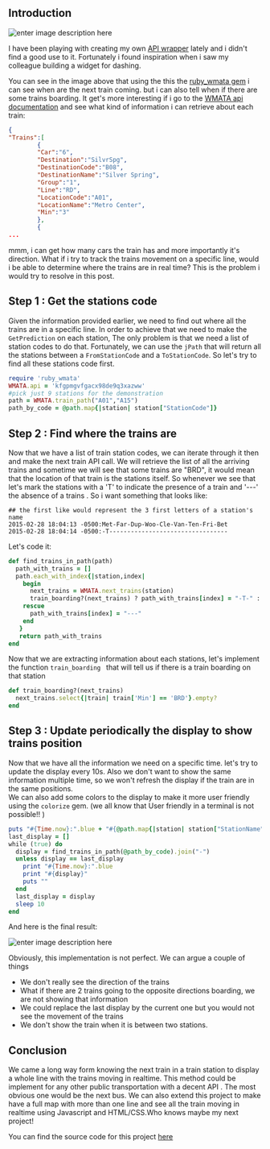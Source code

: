 

Introduction
------------

![enter image description here](http://i.imgur.com/Ui1zIEI.png)


I have been playing with creating my own [API wrapper](http://routetomastery.com/blog/2015/02/04/create-your-first-api-wrapper-with-tdd/) lately and i didn't find a good use to it.  Fortunately i found inspiration when i saw my colleague building a widget for dashing.  

You can see in the image above that using the this the [ruby_wmata gem](https://rubygems.org/gems/ruby_wmata) i can see when are the next train coming. but i can also tell when if there are some trains boarding. 
It get's more interesting if i go to the [WMATA api documentation](https://developer.wmata.com/docs/services/547636a6f9182302184cda78/operations/547636a6f918230da855363f) and see what kind of information i can retrieve about each train:

```json
{
"Trains":[
		{
		"Car":"6",
		"Destination":"SilvrSpg",
		"DestinationCode":"B08",
		"DestinationName":"Silver Spring",
		"Group":"1",
		"Line":"RD",
		"LocationCode":"A01",
		"LocationName":"Metro Center",
		"Min":"3"
		},
		{
...
```

mmm, i can get how many cars the train has and more importantly it's direction. 
What if i try to track the trains movement on a specific line, would i be able to determine where the trains are in real time? This is the problem i would try to resolve in this post.

Step 1 : Get the stations code
------------------------------

Given the information provided earlier, we need to find out where all the trains are in a specific line. In order to achieve that we need to make the `GetPrediction` on each station, The only problem is that we need a list of station codes to do that. Fortunately, we can use the `jPath` that will return all the stations between  a `FromStationCode` and a `ToStationCode`. So let's try to find all these stations code first.

```ruby 
require 'ruby_wmata'
WMATA.api = 'kfgpmgvfgacx98de9q3xazww'
#pick just 9 stations for the demonstration
path = WMATA.train_path("A01","A15")
path_by_code = @path.map{|station| station["StationCode"]}
```

Step 2 : Find where the trains are
----------------------------------

 

Now that we have a list of train station codes, we can iterate through it then and make the next train API call. We will retrieve the list of all the arriving trains and sometime we will see that some trains are "BRD", it would mean that the location of that train is the stations itself. So whenever we see that let's mark the stations with a 'T' to indicate the presence of a train and '---'  the absence of a trains .
 So i want something that looks like:

```
## the first like would represent the 3 first letters of a station's name
2015-02-28 18:04:13 -0500:Met-Far-Dup-Woo-Cle-Van-Ten-Fri-Bet
2015-02-28 18:04:14 -0500:-T---------------------------------
``` 

Let's code it:
```ruby
def find_trains_in_path(path)
  path_with_trains = []
  path.each_with_index{|station,index|
    begin
      next_trains = WMATA.next_trains(station)
      train_boarding?(next_trains) ? path_with_trains[index] = "-T-" : path_with_trains[index] = "---"
    rescue
      path_with_trains[index] = "---"
    end
   }
   return path_with_trains
end
```

Now that we are extracting information about each stations, let's implement the function `train_boarding ` that will tell us if there is a train boarding on that station

```ruby
def train_boarding?(next_trains)
  next_trains.select{|train| train['Min'] == 'BRD'}.empty?
end
```

Step 3 : Update periodically the display to show trains position
----------------------------------------------------------------

Now that we have all the information we need on a specific time. let's try to update the display every 10s. Also we don't want to show the same information multiple time, so we won't refresh the display if the train are in the same positions.  
We can also add some colors to the display to make it more user friendly using the `colorize` gem. (we all know that User friendly in a terminal is not possible!! )

```ruby
puts "#{Time.now}:".blue + "#{@path.map{|station| station["StationName"][0,3]}.join('-')}".red
last_display = []
while (true) do
  display = find_trains_in_path(@path_by_code).join("-")
  unless display == last_display
    print "#{Time.now}:".blue
    print "#{display}"
    puts ""
  end
  last_display = display
  sleep 10
end
```

And here is the final result:

![enter image description here](http://i.imgur.com/4WGpuMF.png)

Obviously,  this implementation is not perfect. We can argue a couple of things
 - We don't really see the direction of the trains 
 - What if there are 2 trains going to the opposite directions boarding, we are not showing that information
 - We could replace the last display by the current one but you would not see the movement of the trains 
 - We don't show the train when it is between two stations.

Conclusion
----------

We came a long way form knowing the next train in a train station to display a whole line with the trains moving in realtime. This method could be implement for any other public transportation with a decent API . The most obvious one would be the next bus.
We can also extend this project to make have a full map with more than one line and see all the train moving in realtime using Javascript and HTML/CSS.Who knows maybe my next project!

You can find the source code for this project [here](https://github.com/bennacer860/fun_with_trains)
